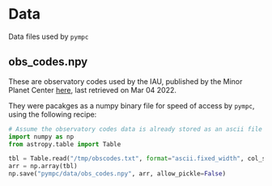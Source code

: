# Data

Data files used by `pympc`

## obs_codes.npy

These are observatory codes used by the IAU, published by the Minor Planet Center 
[here](https://minorplanetcenter.net/iau/lists/ObsCodes.html), last retrieved on Mar 04 2022.

They were pacakges as a numpy binary file for speed of access by `pympc`, using the following
recipe:

```python
# Assume the observatory codes data is already stored as an ascii file at /tmp/obscodes.txt
import numpy as np
from astropy.table import Table

tbl = Table.read("/tmp/obscodes.txt", format="ascii.fixed_width", col_starts=(0,4,13,21), col_ends=(3,12,20,29))
arr = np.array(tbl)
np.save("pympc/data/obs_codes.npy", arr, allow_pickle=False)
```